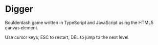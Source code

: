 # Digger

Boulderdash game written in TypeScript and JavaScript using the HTML5 canvas element. 

Use cursor keys, ESC to restart, DEL to jump to the next level.
